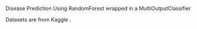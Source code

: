 Disease Prediction 
Using RandomForest wrapped in a MultiOutputClassifier

Datasets are from Kaggle .

